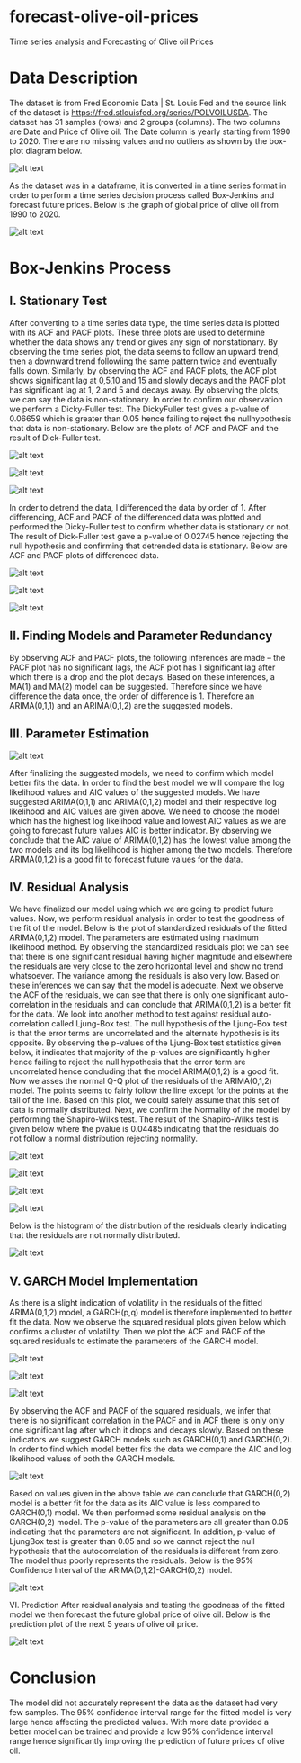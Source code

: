 # forecast-olive-oil-prices
Time series analysis and Forecasting of Olive oil Prices

# Data Description
The dataset is from Fred Economic Data | St. Louis Fed and the source link of the dataset is
https://fred.stlouisfed.org/series/POLVOILUSDA. The dataset has 31 samples (rows) and 2 groups
(columns). The two columns are Date and Price of Olive oil. The Date column is yearly starting from
1990 to 2020. There are no missing values and no outliers as shown by the box-plot diagram below.

![alt text](https://github.com/[username]/[reponame]/blob/[branch]/image.jpg?raw=true)

As the dataset was in a dataframe, it is converted in a time series format in order to perform a time
series decision process called Box-Jenkins and forecast future prices. Below is the graph of global price
of olive oil from 1990 to 2020.

![alt text](https://github.com/[username]/[reponame]/blob/[branch]/image.jpg?raw=true)

# Box-Jenkins Process
## I. Stationary Test
After converting to a time series data type, the time series data is plotted with its ACF and PACF plots.
These three plots are used to determine whether the data shows any trend or gives any sign of nonstationary. By observing the time series plot, the data seems to follow an upward trend, then a downward trend followiing the same pattern twice and eventually falls down. Similarly, by observing the
ACF and PACF plots, the ACF plot shows significant lag at 0,5,10 and 15 and slowly decays and the
PACF plot has significant lag at 1, 2 and 5 and decays away. By observing the plots, we can say the
data is non-stationary. In order to confirm our observation we perform a Dicky-Fuller test. The DickyFuller test gives a p-value of 0.06659 which is greater than 0.05 hence failing to reject the nullhypothesis that data is non-stationary. Below are the plots of ACF and PACF and the result of Dick-Fuller test.

![alt text](https://github.com/[username]/[reponame]/blob/[branch]/image.jpg?raw=true)

![alt text](https://github.com/[username]/[reponame]/blob/[branch]/image.jpg?raw=true)

![alt text](https://github.com/[username]/[reponame]/blob/[branch]/image.jpg?raw=true)

In order to detrend the data, I differenced the data by order of 1. After differencing, ACF and PACF of
the differenced data was plotted and performed the Dicky-Fuller test to confirm whether data is
stationary or not. The result of Dick-Fuller test gave a p-value of 0.02745 hence rejecting the null
hypothesis and confirming that detrended data is stationary. Below are ACF and PACF plots of
differenced data.

![alt text](https://github.com/[username]/[reponame]/blob/[branch]/image.jpg?raw=true)

![alt text](https://github.com/[username]/[reponame]/blob/[branch]/image.jpg?raw=true)

![alt text](https://github.com/[username]/[reponame]/blob/[branch]/image.jpg?raw=true)

## II. Finding Models and Parameter Redundancy
By observing ACF and PACF plots, the following inferences are made – the PACF plot has no
significant lags, the ACF plot has 1 significant lag after which there is a drop and the plot decays.
Based on these inferences, a MA(1) and MA(2) model can be suggested. Therefore since we have
difference the data once, the order of difference is 1. Therefore an ARIMA(0,1,1) and an
ARIMA(0,1,2) are the suggested models.

## III. Parameter Estimation
![alt text](https://github.com/[username]/[reponame]/blob/[branch]/image.jpg?raw=true)

After finalizing the suggested models, we need to confirm which model better fits the data. In order to
find the best model we will compare the log likelihood values and AIC values of the suggested models.
We have suggested ARIMA(0,1,1) and ARIMA(0,1,2) model and their respective log likelihood and
AIC values are given above. We need to choose the model which has the highest log likelihood value
and lowest AIC values as we are going to forecast future values AIC is better indicator. By observing
we conclude that the AIC value of ARIMA(0,1,2) has the lowest value among the two models and its
log likelihood is higher among the two models. Therefore ARIMA(0,1,2) is a good fit to forecast future
values for the data.

## IV. Residual Analysis
We have finalized our model using which we are going to predict future values. Now, we perform
residual analysis in order to test the goodness of the fit of the model. Below is the plot of standardized
residuals of the fitted ARIMA(0,1,2) model. The parameters are estimated using maximum likelihood
method. By observing the standardized residuals plot we can see that there is one significant residual
having higher magnitude and elsewhere the residuals are very close to the zero horizontal level and
show no trend whatsoever. The variance among the residuals is also very low. Based on these
inferences we can say that the model is adequate. Next we observe the ACF of the residuals, we can see
that there is only one significant auto-correlation in the residuals and can conclude that ARIMA(0,1,2)
is a better fit for the data. We look into another method to test against residual auto-correlation called
Ljung-Box test. The null hypothesis of the Ljung-Box test is that the error terms are uncorrelated and
the alternate hypothesis is its opposite. By observing the p-values of the Ljung-Box test statistics given
below, it indicates that majority of the p-values are significantly higher hence failing to reject the null
hypothesis that the error term are uncorrelated hence concluding that the model ARIMA(0,1,2) is a
good fit. Now we asses the normal Q-Q plot of the residuals of the ARIMA(0,1,2) model. The points
seems to fairly follow the line except for the points at the tail of the line. Based on this plot, we could
safely assume that this set of data is normally distributed. Next, we confirm the Normality of the model
by performing the Shapiro-Wilks test. The result of the Shapiro-Wilks test is given below where the pvalue is 0.04485 indicating that the residuals do not follow a normal distribution rejecting normality.

![alt text](https://github.com/[username]/[reponame]/blob/[branch]/image.jpg?raw=true)

![alt text](https://github.com/[username]/[reponame]/blob/[branch]/image.jpg?raw=true)

![alt text](https://github.com/[username]/[reponame]/blob/[branch]/image.jpg?raw=true)

![alt text](https://github.com/[username]/[reponame]/blob/[branch]/image.jpg?raw=true)

Below is the histogram of the distribution of the residuals clearly indicating that the residuals are not
normally distributed.

![alt text](https://github.com/[username]/[reponame]/blob/[branch]/image.jpg?raw=true)

## V. GARCH Model Implementation
As there is a slight indication of volatility in the residuals of the fitted ARIMA(0,1,2) model, a
GARCH(p,q) model is therefore implemented to better fit the data. Now we observe the squared
residual plots given below which confirms a cluster of volatility. Then we plot the ACF and PACF of
the squared residuals to estimate the parameters of the GARCH model.

![alt text](https://github.com/[username]/[reponame]/blob/[branch]/image.jpg?raw=true)

![alt text](https://github.com/[username]/[reponame]/blob/[branch]/image.jpg?raw=true)

![alt text](https://github.com/[username]/[reponame]/blob/[branch]/image.jpg?raw=true)

By observing the ACF and PACF of the squared residuals, we infer that there is no significant
correlation in the PACF and in ACF there is only only one significant lag after which it drops and
decays slowly. Based on these indicators we suggest GARCH models such as GARCH(0,1) and
GARCH(0,2). In order to find which model better fits the data we compare the AIC and log likelihood
values of both the GARCH models.

![alt text](https://github.com/[username]/[reponame]/blob/[branch]/image.jpg?raw=true)

Based on values given in the above table we can conclude that GARCH(0,2) model is a better fit for the
data as its AIC value is less compared to GARCH(0,1) model.
We then performed some residual analysis on the GARCH(0,2) model. The p-value of the parameters
are all greater than 0.05 indicating that the parameters are not significant. In addition, p-value of LjungBox test is greater than 0.05 and so we cannot reject the null hypothesis that the autocorrelation of the
residuals is different from zero. The model thus poorly represents the residuals.
Below is the 95% Confidence Interval of the ARIMA(0,1,2)-GARCH(0,2) model.

![alt text](https://github.com/[username]/[reponame]/blob/[branch]/image.jpg?raw=true)

VI. Prediction
After residual analysis and testing the goodness of the fitted model we then forecast the future global
price of olive oil. Below is the prediction plot of the next 5 years of olive oil price.

![alt text](https://github.com/[username]/[reponame]/blob/[branch]/image.jpg?raw=true)

# Conclusion
The model did not accurately represent the data as the dataset had very few samples. The 95%
confidence interval range for the fitted model is very large hence affecting the predicted values. With
more data provided a better model can be trained and provide a low 95% confidence interval range
hence significantly improving the prediction of future prices of olive oil.
